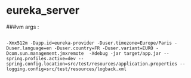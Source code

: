 # eureka_server

###vm args :


<pre><code> 
-Xmx512m -Dapp.id=eureka-provider -Duser.timezone=Europe/Paris -Duser.language=en -Duser.country=FR -Duser.variant=EURO -Dcom.sun.management.jmxremote  -Xdebug -jar target/app.jar --spring.profiles.active=dev --spring.config.location=src/test/resources/application.properties --logging.config=src/test/resources/logback.xml
</code></pre>